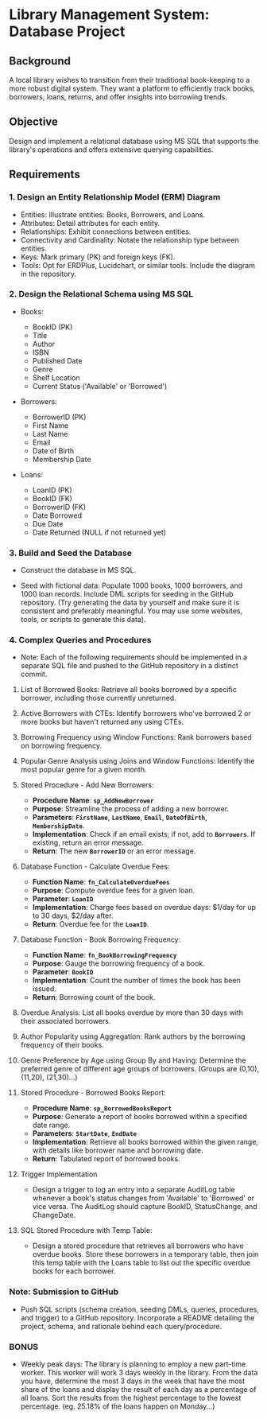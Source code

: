# **Library Management System: Database Project**

## **Background**

A local library wishes to transition from their traditional book-keeping to a more robust digital system. They want a platform to efficiently track books, borrowers, loans, returns, and offer insights into borrowing trends.

## **Objective**

Design and implement a relational database using MS SQL that supports the library's operations and offers extensive querying capabilities.

## **Requirements**

### **1. Design an Entity Relationship Model (ERM) Diagram**

- Entities: Illustrate entities: Books, Borrowers, and Loans.
- Attributes: Detail attributes for each entity.
- Relationships: Exhibit connections between entities.
- Connectivity and Cardinality: Notate the relationship type between entities.
- Keys: Mark primary (PK) and foreign keys (FK).
- Tools: Opt for ERDPlus, Lucidchart, or similar tools. Include the diagram in the repository.

### **2. Design the Relational Schema using MS SQL**

- Books:
  - BookID (PK)
  - Title
  - Author
  - ISBN
  - Published Date
  - Genre
  - Shelf Location
  - Current Status ('Available' or 'Borrowed')

- Borrowers:
  - BorrowerID (PK)
  - First Name
  - Last Name
  - Email
  - Date of Birth
  - Membership Date

- Loans:
  - LoanID (PK)
  - BookID (FK)
  - BorrowerID (FK)
  - Date Borrowed
  - Due Date
  - Date Returned (NULL if not returned yet)

### **3. Build and Seed the Database**

- Construct the database in MS SQL.

- Seed with fictional data: Populate 1000 books, 1000 borrowers, and 1000 loan records. Include DML scripts for seeding in the GitHub repository. (Try generating the data by yourself and make sure it is consistent and preferably meaningful. You may use some websites, tools, or scripts to generate this data).

### **4. Complex Queries and Procedures**

- Note: Each of the following requirements should be implemented in a separate SQL file and pushed to the GitHub repository in a distinct commit.

1. List of Borrowed Books: Retrieve all books borrowed by a specific borrower, including those currently unreturned.

2. Active Borrowers with CTEs: Identify borrowers who've borrowed 2 or more books but haven't returned any using CTEs.

3. Borrowing Frequency using Window Functions: Rank borrowers based on borrowing frequency.

4. Popular Genre Analysis using Joins and Window Functions: Identify the most popular genre for a given month.

5. Stored Procedure - Add New Borrowers:

    - **Procedure Name**: **`sp_AddNewBorrower`**
    - **Purpose**: Streamline the process of adding a new borrower.
    - **Parameters**: **`FirstName`**, **`LastName`**, **`Email`**,     **`DateOfBirth`**, **`MembershipDate`**.
    - **Implementation**: Check if an email exists; if not, add to      **`Borrowers`**. If existing, return an error message.
    - **Return**: The new **`BorrowerID`** or an error message.

6. Database Function - Calculate Overdue Fees:

    - **Function Name**: **`fn_CalculateOverdueFees`**
    - **Purpose**: Compute overdue fees for a given loan.
    - **Parameter**: **`LoanID`**
    - **Implementation**: Charge fees based on overdue days: $1/day for up to   30 days, $2/day after.
    - **Return**: Overdue fee for the **`LoanID`**.

7. Database Function - Book Borrowing Frequency:

    - **Function Name**: **`fn_BookBorrowingFrequency`**
    - **Purpose**: Gauge the borrowing frequency of a book.
    - **Parameter**: **`BookID`**
    - **Implementation**: Count the number of times the book has been issued.
    - **Return**: Borrowing count of the book.

8. Overdue Analysis: List all books overdue by more than 30 days with their associated borrowers.

9. Author Popularity using Aggregation: Rank authors by the borrowing frequency of their books.

10. Genre Preference by Age using Group By and Having: Determine the preferred genre of different age groups of borrowers. (Groups are (0,10), (11,20), (21,30)…)

11. Stored Procedure - Borrowed Books Report:

    - **Procedure Name**: **`sp_BorrowedBooksReport`**
    - **Purpose**: Generate a report of books borrowed within a specified   date range.
    - **Parameters**: **`StartDate`**, **`EndDate`**
    - **Implementation**: Retrieve all books borrowed within the given range,   with details like borrower name and borrowing date.
    - **Return**: Tabulated report of borrowed books.

12. Trigger Implementation

    - Design a trigger to log an entry into a separate AuditLog table whenever a book's status changes from 'Available' to 'Borrowed' or vice versa. The AuditLog should capture BookID, StatusChange, and ChangeDate.

13. SQL Stored Procedure with Temp Table:

    - Design a stored procedure that retrieves all borrowers who have overdue books. Store these borrowers in a temporary table, then join this temp table with the Loans table to list out the specific overdue books for each borrower.

### Note: **Submission to GitHub**

- Push SQL scripts (schema creation, seeding DMLs, queries, procedures, and trigger) to a GitHub repository. Incorporate a README detailing the project, schema, and rationale behind each query/procedure.

### BONUS

- Weekly peak days: The library is planning to employ a new part-time worker. This worker will work 3 days weekly in the library. From the data you have, determine the most 3 days in the week that have the most share of the loans and display the result of each day as a percentage of all loans. Sort the results from the highest percentage to the lowest percentage. (eg. 25.18% of the loans happen on Monday...)
